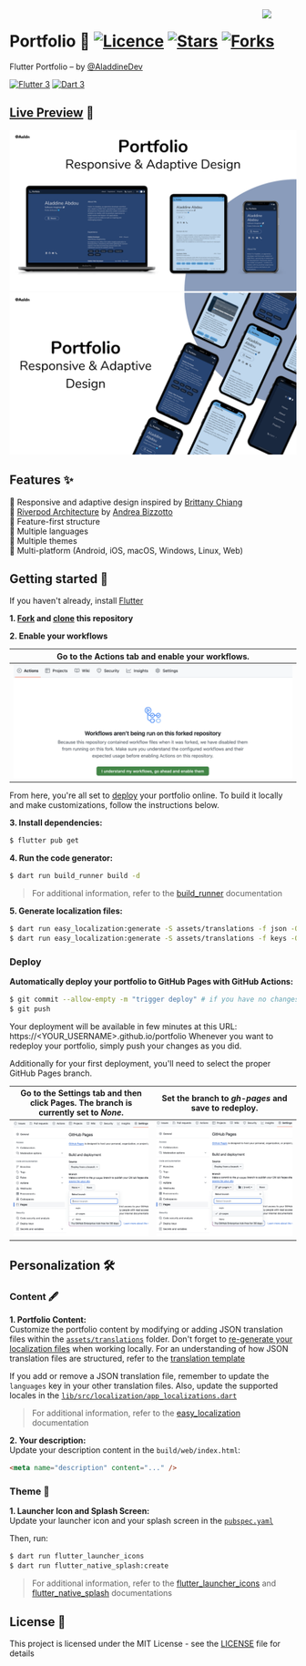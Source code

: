 <img src="assets/images/logo.png" align="right" width="60px"/>

# Portfolio 💙 [![Licence](https://img.shields.io/github/license/AladdineDev/portfolio?color=a51931&style=flat-square)](https://github.com/AladdineDev/portfolio/blob/master/LICENSE.md) [![Stars](https://img.shields.io/github/stars/AladdineDev/portfolio?style=flat-square)](https://github.com/AladdineDev/portfolio/stargazers) [![Forks](https://img.shields.io/github/forks/AladdineDev/portfolio?style=flat-square)](https://github.com/AladdineDev/portfolio/forks?include=active&page=1&period=&sort_by=stargazer_counts)

Flutter Portfolio – by [@AladdineDev](https://github.com/AladdineDev)

[![Flutter 3](https://img.shields.io/badge/Flutter-3.16-02569b.svg?style=flat-square&logo=flutter&logoColor=13b9fd)](https://flutter.dev/)
[![Dart 3](https://img.shields.io/badge/Dart-3.2-0175c2.svg?style=flat-square&logo=dart&logoColor=13b9fd)](https://dart.dev/)

## [Live Preview](https://aladdine.dev) 👀

<img src="docs/images/mockups-1.png">
<img src="docs/images/mockups-2.png">

## Features ✨

💙 Responsive and adaptive design inspired by [Brittany Chiang](https://brittanychiang.com)\
💙 [Riverpod Architecture](https://codewithandrea.com/articles/flutter-app-architecture-riverpod-introduction/) by [Andrea Bizzotto](https://github.com/bizz84)\
💙 Feature-first structure\
💙 Multiple languages\
💙 Multiple themes\
💙 Multi-platform (Android, iOS, macOS, Windows, Linux, Web)

## Getting started 🚀

If you haven't already, install [Flutter](https://docs.flutter.dev/get-started/install)

**1. [Fork](https://github.com/AladdineDev/portfolio/fork) and [clone](https://docs.github.com/en/get-started/quickstart/fork-a-repo#cloning-your-forked-repository) this repository**

**2. Enable your workflows**

| Go to the Actions tab and enable your workflows.|
| -----------------------------------------------|
| ![](./docs/images/github-actions-enable-workflows.png)|

From here, you're all set to [deploy](#deploy) your portfolio online. To build it locally and make customizations, follow the instructions below.

**3. Install dependencies:**

```bash
$ flutter pub get
```

**4. Run the code generator:**

```bash
$ dart run build_runner build -d
```

> For additional information, refer to the [build_runner](https://pub.dev/packages/build_runner) documentation

<a id="generate-localization-files" style="text-decoration:none">**5. Generate localization files:**</a>

```bash
$ dart run easy_localization:generate -S assets/translations -f json -O lib/src/localization/generated -o locale_json.g.dart
$ dart run easy_localization:generate -S assets/translations -f keys -O lib/src/localization/generated -o locale_keys.g.dart
```

### Deploy

<a id="deploy" style="text-decoration:none">**Automatically deploy your portfolio to GitHub Pages with GitHub Actions:**</a>

```bash
$ git commit --allow-empty -m "trigger deploy" # if you have no changes to commit
$ git push
```

Your deployment will be available in few minutes at this URL: https://<YOUR_USERNAME>.github.io/portfolio
Whenever you want to redeploy your portfolio, simply push your changes as you did.

Additionally for your first deployment, you'll need to select the proper GitHub Pages branch.

| Go to the Settings tab and then click Pages. The branch is currently set to _None_. | Set the branch to _gh-pages_ and save to redeploy.  |
| ----------------------------------------------------------------------------------- | --------------------------------------------------- |
| ![](./docs/images/github-pages-branch-none.png)                                     | ![](./docs/images/github-pages-branch-gh-pages.png) |

## Personalization 🛠️

### Content 🖋

**1. Portfolio Content:**\
Customize the portfolio content by modifying or adding JSON translation files within the [`assets/translations`](assets/translations) folder. Don't forget to [re-generate your localization files](#generate-localization-files) when working locally. For an understanding of how JSON translation files are structured, refer to the [translation template](docs/translation-template.md)

If you add or remove a JSON translation file, remember to update the `languages` key in your other translation files. Also, update the supported locales in the [`lib/src/localization/app_localizations.dart`](lib/src/localization/app_localizations.dart)

> For additional information, refer to the [easy_localization](https://pub.dev/packages/easy_localization) documentation

**2. Your description:**\
Update your description content in the `build/web/index.html`:

```html
<meta name="description" content="..." />
```

### Theme 🎨

**1. Launcher Icon and Splash Screen:**\
Update your launcher icon and your splash screen in the [`pubspec.yaml`](pubspec.yaml)

Then, run:

```bash
$ dart run flutter_launcher_icons
$ dart run flutter_native_splash:create
```

> For additional information, refer to the [flutter_launcher_icons](https://pub.dev/packages/flutter_launcher_icons) and [flutter_native_splash](https://pub.dev/packages/flutter_native_splash) documentations

## License 📄

This project is licensed under the MIT License - see the [LICENSE](https://github.com/AladdineDev/portfolio/blob/main/LICENSE.md) file for details
